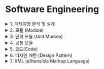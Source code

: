<link rel="stylesheet" href="../style.css">

# Software Engineering

<details>
<summary>1. 객체지향 분석 및 설계</summary>

<br/>

### 1) 객체지향 분석(OOA; Object Oriented Analysis)

> **개념** : (사용자 요구사항과 관련된) 객체, 속성, 연산, 관계 등 정의해 모델링
>
> **목적** : 클래스 식별
>
> - 객체와 속성 / 클래스와 멤버 / 전체와 부분 등으로 나누어 분석

<br/>

### 2) 객체지향 분석의 방법론

> **Rumbaugh(럼바우) 방법** 
>    - '객체 / 동적 / 기능' 모델로 나누어 분석 활동함
>
> **Booch(부치) 방법**
>    - 미시적 / 거시적 개발 프로세스 모두 사용
>    - 클래스와 객체들을 분석 및 식별 / 클래스 속성과 연산 정의
>
> **Jacobson 방법**
>    - 유스케이스(Use Case) 강조하여 사용
>
> **Coad와 Yourdon 방법**
>    - E-R 다이어그램 사용 => 객체 행위 모델링
>    - 객체 식별 / 구조 식별 / 주제 정의 / 속성과 인스턴스 연결 정의 / 연산과 메시지 연결 정의 등의 과정
>
> **Wirfs-Brock 방법**
>    - 분석과 설계 구분 X
>    - 고객 명세서 평가 => 설계까지 연속 수행

<br/>

### 3) 럼바우(Rumbaugh)의 분석 기법

> **개념** : 모든 소프트웨어 구성 요소를 '그래픽 표기법' 이용해 모델링
>
> (= 객체 모델링 기법, OMT, Object-Modeling Technique)

<br/>

> **분석 활동** : 객체 모델링 => 동적 모델링 => 기능 모델링 순
>
>    - **객체 모델링(Object Modeling)**
>        - = 정보 모델링, Information Modeling
>        - 요구되는 객체 찾아, 속성과 연산 식별 & 객체 간 관계 규정 => 객체 다이어그램으로 표시
>
>    - **동적 모델링(Dynamic Modeling)**
>        - 상태 다이어그램 이용
>        - (시간 흐름에 따른) 객체 간 제어 흐름, 상호 작용, 동작 순서 등 동적 행위 표현
>
>    - **기능 모델링(Functional Modeling)**
>        - 자료 흐름(DFD) 이용
>        - 다수 프로세스 간 자료 흐름을 중심으로 처리 과정 표현

<br/>

### 4) 객체지향 설계 원칙 SOLID

> **개념** : 변경/확장에 유연한 시스템 설계를 위해 지켜야 할 원칙
>
> - **단일 책임 원칙(SRP)** : 객체는 단 하나의 책임만
>
> - **개방-폐쇄 원칙(OCP)** : 기존 코드 변경 없이, 기능 추가할 수 있도록
>
> - **리스코프 치환 원칙(LSP)** : 자식 클래스 = 최소한 부모 클래스 기능은 수행
>
> - **인터페이스 분리 원칙(ISP)** : 사용하지 않는 인터페이스와 의존 관계 or 영향 X
>
> - **의존 역전 원칙(DIP)** : 추상성 높은 클래스와 의존 관계 맺어야 함

<br/>

</details>



<details>
<summary>2. 모듈 (Module)</summary>

<br/>

> **개념** : 모듈화 통해 분리된 시스템의 각 기능 (서브루틴, 서브시스템, 소프트웨어 내 프로그램, 작업 단위 등)
>
> - **모듈의 기능적 독립성** 높이려면?
>    - 결합도 (Coupling) 낮추고
>    - 응집도 (Cohesion) 높이고
>    - 모듈 크기 작게

<br/>

### 1) 결합도 (Coupling)

> **개념** : 모듈 간 상호 의존도 (연관 관계)
>
> - 결합도 약할수록 => 품질이 높다.

<br/>

> **종류** (결합도 강한 순서대로 - 내공외제스자)
>
> - **내용 결합도(Content Coupling)**
>    - 한 모듈이 다른 모듈 내부 기능/자료 직접 참조/수정 시
>
> - **공통(공유) 결합도(Common Coupling)**
>    - 공유 데이터 영역을 여러 모듈이 사용 시
>    - 전역 변수 사용해, 전역 변수 갱신하는 방식으로 상호 작용 시
>
> - **외부 결합도(External Coupling)**
>    - 어떤 모듈에서 선언한 데이터(변수)를 외부 다른 모듈에서 참조 시
>
> - **제어 결합도(Control Coupling)**
>    - 어떤 모듈이 다른 모듈 내부의 논리 흐름 제어 위해, 제어 신호/요소 전달 시
>    - 하위에서 상위 모듈로 제어 신호 이동 => (하위가 상위에 처리 명령 내리는) 권리 전도 현상 발생
>
> - **스탬프(검인) 결합도(Stamp Coupling)**
>    - 모듈 간 인터페이스로 배열/레코드 등 자료 구조가 전달될 때
>
> - **자료 결합도(Data Coupling)**
>    - 모듈 간 인터페이스가 자료 요소로만 구성될 때

<br/>

### 2) 응집도 (Cohesion)

> **개념** : 모듈 내부 요소 간 관련 정도
>
> - 응집도 강할수록 => 품질이 높다.

<br/>

> **종류** (응집도 강한 순서대로)
>
> - **기능적 응집도(Functional Cohesion)**
>    - 모듈 내부 모든 기능 요소 => 단일 문제와 연관되어 수행될 때
>
> - **순차적 응집도(Sequential Cohesion)**
>    - 모듈 내 하나의 활동으로부터 나온 출력 데이터 => 다음 활동 입력 데이터로 사용 시
>
> - **교환(통신)적 응집도(Communication Cohesion)**
>    - 동일 입/출력 사용해, 서로 다른 기능 수행하는 구성 요소들 모여있을 때
>
> - **절차적 응집도(Procedural Cohesion)**
>    - 모듈이 다수의 관련 기능 가질 때, 모듈 내 구성 요소들이 그 기능을 순차적으로 수행할 경우
>
> - **시간적 응집도(Temporal Cohesion)**
>    - 특정 시간에 처리되는 몇 개 기능을 하나의 모듈로 작성할 경우
>
> - **논리적 응집도(Logical Cohesion)**
>    - 유사 성격, 특정 형태로 분류되는 처리 요소들로 하나의 모듈 형성할 경우
>
> - **우연적 응집도(Coincidental Cohesion)**
>    - 모듈 내 구성 요소들이 관련 없는 요소들로만 구성된 경우

<br/>

### 3) 팬인(Fan-In) / 팬아웃(Fan-Out)

> 💡 팬인/팬아웃 분석 => 시스템 복잡도 알 수 있다.
>
> **시스템 복잡도 최적화** 하려면? : 팬인 높게, 팬아웃 낮게
>
> - **팬인** : 어떤 모듈을 제어하는 모듈 수
>
> - **팬아웃** : 어떤 모듈에 의해 제어되는 모듈 수

<br/>

> ✅ **팬인이 높다**
>
> - (재사용 측면에서) 설계 good
> - 단일 장애점 발생 가능 => 중점적인 관리 & 테스트 필요

<br/>

### 4) N-S 차트 (Nassi-Schneiderman Chart)

> **개념** : 논리 기술에 중점, 도형 이용해 표현하는 방법 (= 박스 다이어그램, Chapin Chart)
>
> - GOTO나 화살표 사용 X
> - 연속 / 선택 및 다중 선택 / 반복 -----> 3가지 제어 논리 구조로 표현
> - 조건이 복합된 처리를 시각적으로 명확히 식별하는 데 적합

<br/>

</details>



<details>
<summary>3. 단위 모듈 (Unit Module)</summary>

<br/>

> **개념** : (소프트웨어 구현에 필요한) 한 가지 동작을 수행하는 기능을 모듈로 구현한 것
>
> - **단위 기능** : 단위 모듈로 구현되는 하나의 기능
>
> - 독립적 컴파일 가능 / 다른 모듈에 호출, 삽입 가능

<br/>

> 📌 **단위 모듈 구현 과정**
>
> - 단위 기능 명세서 작성
>    - 기능, 코드 명세서, 설계 지침 등
>
> - 입/출력 기능 구현
>    - (입/출력 기능을 위한) 알고리즘 및 데이터 구현
>
> - 알고리즘 구현
>    - 단위 기능별 모듈 구현

<br/>

### 1) IPC (Inter-Process Communication)

> **개념** : (모듈 간 통신 방식 구현을 위해 사용되는) 대표적 프로그래밍 인터페이스 집합

<br/>

> 💡 **IPC 대표 메소드 (5가지)**
>
> - **Shared Memory** : 공유 가능한 메모리를 구성해, 다수의 프로세스가 통신
>
> - **Socket** : 네트워크 소켓 이용해, 네트워크를 경유하는 프로세스 간 통신
>
> - **Semaphores** : 공유 자원에 대한 접근 제어를 통해 통신
>
> - **Pipes & named Pipes** : Pipe라고 불리는 선입선출 형태로 구성된 메모리를 여러 프로세스가 공유하여 통신
>
> - **Message Queueing** : 메시지가 발생하면, 이를 전달하는 방식으로 통신

<br/>

### 2) 단위 모듈 테스트

> **개념** : (단위 기능으로 구현된) 모듈이 정해진 기능을 정확히 수행하는지 검증하는 것 (= 단위 테스트, Unit Test)
>
> - 단위 모듈 테스트의 기준 = (단위 모듈에 대한) 코드
> - 따라서, 시스템 수준 오류는 잡을 수 X

<br/>

### 3) 테스트 케이스 (Test Case)

> **개념** : 소프트웨어가 사용자 요구사항을 정확히 준수했는지 확인하기 위한 테스트 항목 명세서
>
> 테스트 케이스 이용하지 않으면?
>    - 특정 요소에 대한 검증 누락 or 불필요한 검증 반복으로 인력/시간 낭비

<br/>

> 💡 (ISO/IEC/IEEE 29119-3 표준에 따른) **테스트 케이스 구성 요소**
>
> - **식별자(Identifier)** : 항목 식별자, 일련번호
>
> - **테스트 항목(Test Item)** : 테스트 대상(모듈 or 기능)
>
> - **입력 명세(Input Specification)** : 입력 데이터 or 테스트 조건
>
> - **출력 명세(Output Specification)** : 테스트 케이스 수행 시 예상되는 출력 결과
>
> - **환경 설정(Environmental Needs)** : 필요한 하드웨어나 소프트웨어 환경
>
> - **특수 절차 요구(Special Procedure Requirement)** : 테스트 케이스 수행 시 특별히 요구되는 절차
>
> - **의존성 기술(Inter-case Dependencies)** : 테스트 케이스 간의 의존성

<br/>

</details>



<details>
<summary>4. 공통 모듈</summary>

<br/>

> **개념** : 여러 프로그램에서 공통으로 사용할 수 있는 모듈 (ex. 자주 사용되는 계산식, 사용자 인증)
>
> => 공통 모듈 구현 시, (해당 기능 명확히 이해할 수 있도록) **명세 기법** 준수해야 함

<br/>

### 1) 공통 모듈 명세 기법 - 종류

> - **정확성(Correctness)** : 시스템 구현 시, (해당 기능이 필요한 걸 알 수 있도록) 정확히 작성
>
> - **명확성(Clarity)** : 중의적으로 해석되지 않도록 명확히 작성
>
> - **완전성(Completeness)** : 시스템 구현을 위해 필요한 모든 것 기술
>
> - **일관성(Consistency)** : 공통 기능들 간 상호 충돌 발생하지 않게 작성
>
> - **추적성(Traceability)** : 기능에 대한 요구사항의 출처, 관련 시스템 등 관계 파악할 수 있게 작성

<br/>

### 2) 재사용(Reuse)

> **개념** : 이미 개발된 기능을 새로운 시스템/기능 개발에 사용하기 적합하도록 최적화하는 것
>
> - 새로 개발하는 데 필요한 비용/시간 절약 가능
> - 누구나 이해할 수 있고, 사용 가능하도록 사용법 공개해야 함

<br/>

> 💡 **재사용 규모에 따른 분류**
>
> - **함수와 객체** : 클래스나 메소드 단위의 소스 코드 재사용
>
> - **컴포넌트**
>    - 독립적인 업무/기능 수행하는 실행 코드 기반으로 작성된 모듈
>    - (컴포넌트 자체에 대한 수정 없이) 인터페이스 통해 통신하는 방식으로 재사용
>
> - **애플리케이션** : 공통 기능을 제공하는 애플리케이션을 공유하는 방식으로 재사용

<br/>

### 3) 효과적인 모듈 설계 방안

> - 결합도(Coupling) 줄이고, 응집도(Cohesion) 높여서 => 모듈 독립성, 재사용성 높인다.
>
> - 복잡도, 중복성 줄이고 / 일관성 유지
>
> - 모듈의 기능 = 예측 가능해야 하고, 지나치게 제한적이면 X
>
> - 모듈 크기 = 시스템 전반의 기능/구조 이해하기 쉬운 크기로 분해
>
> - (효과적인 제어를 위해) 모듈 간 계층적 관계를 정의하는 자료가 제시되어야 한다.

<br/>

</details>



<details>
<summary>5. 코드(Code)</summary>

<br/>

> **개념** : 자료의 **분류 / 조합 / 집계 / 추출**을 용이하게 하기 위해 사용하는 기호
>
> - 정보를 신속 / 정확 / 명료하게 전달 가능
> - 일정한 규칙에 따라 작성
> - 정보 처리 효율 & 처리된 정보의 가치에 많은 영향을 미침

<br/>

### 1) 코드의 주요 기능

> - **식별 기능** : 데이터 간 성격에 따라 구분
> - **분류 기능** : 특정 기준 / 동일 유형에 해당하는 데이터 그룹화
> - **배열 기능** : 의미 부여하여 나열
> - **표준화 기능** : 다양한 데이터를 기준에 맞추어 표현
> - **간소화 기능** : 복잡한 데이터를 간소화

<br/>

### 2) 코드의 종류

> - **순차 코드(Sequence Code)**
>    - 일정 기준(자료 발생 순서, 크기 순서 등)에 따라 차례로 일련 번호 부여
>    - = 순서 코드, 일련번호 코드 (ex. 1, 2, 3, 4, ...)
>
> - **블록 코드(Block Code)**
>    - (코드화 대상 항목 중) 공통적인 것끼리 블록으로 구분 => 각 블록 내에서 일련번호 부여
>    - = 구분 코드 (ex. 1001 ~ 1100 : 총무부 / 1101 ~ 1200 : 영업부)
>
> - **10진 코드(Decimal Code)**
>    - 0 ~ 9까지 10진 분할 => 다시 각각에 대해 10진 분할 (필요한 만큼 반복)
>    - = 도서 분류식 코드 (ex. 1000 : 공학 / 1100 : 소프트웨어 공학 / 1110 : 소프트웨어 설계)
>
> - **그룹 분류 코드(Group Classification Code)** 
>    - 일정 기준에 따라 대분류 / 중분류 / 소분류 등으로 구분 => 각 그룹 내에서 일련번호 부여
>    - ex) 1-01-001 : 본사-총무부-인사계 / 2-01-001 : 지사-총무부-인사계
>
> - **연상 코드(Mnemonic Code)**
>    - (코드화 대상 항목의) 명칭/약호와 관계 있는 숫자/문자/기호 이용해 코드 부여
>    - ex) TV-40 : 40인치 TV / L-15-220 : 15W 220V의 램프
> 
> - **표의 숫자 코드(Significant Digit Code)**
>    - 성질(길이, 넓이, 부피, 지름, 높이 등) 같은 물리적 수치를 그대로 코드에 적용 
>    - = 유효 숫자 코드 (ex. 120-720-1500 : 두께x폭x길이가 120x720x1500 인 강판)
>
> - **합성 코드(Combined Code)**
>    - 2개 이상의 코드를 조합
>    - ex) 연상 코드 + 순차 코드 : KE-711 : 대한항공 711기 / AC-253 : 에어캐나다 253기

<br/>

</details>



<details>
<summary>6. 디자인 패턴 (Design Pattern)</summary>

<br/>

> **개념** : 모듈 간 관계 및 인터페이스 설계 시, 참조할 수 있는 전형적인 해결 방식(예제)
>
> **구성** : 문제 및 배경, 적용 사례, 재사용 가능한 샘플 코드 등
>
> **GOF의 디자인 패턴** : 생성 패턴 / 구조 패턴 / 행위 패턴

<br/>

### 1) 생성 패턴 (Creational Pattern)

> 💡 **개념** : 클래스/객체의 생성/참조 과정을 정의하는 패턴

> - **추상 팩토리(Abstract Factory)**
>    - 구체적인 클래스에 의존 X
>    - 인터페이스를 통해 서로 연관/의존하는 객체 그룹으로 생성 => 추상적으로 표현
>    - 연관된 서브 클래스를 묶어 한 번에 교체하는 것이 가능
>
> - **빌더(Builder)**
>    - 인스턴스를 조합하여 객체 생성
>    - 객체 생성 과정과 표현 방법 분리 => 동일한 객체 생성에서도 서로 다른 결과 만들 수 O
>
> - **팩토리 메소드(Factory Method)**
>    - 객체 생성을 서브 클래스에서 처리하도록 분리하여 캡슐화
>    - 상위 클래스에서 인터페이스만 정의 / 실제 생성은 서브 클래스가 담당
>    - = 가상 생성자(Virtual Constructor) 패턴
>
> - **프로토타입(Prototype)**
>    - 원본 객체를 복제하는 방법으로 객체 생성 / 일반적인 방법으로 객체 생성
>    - 주로, 비용이 큰 경우에 이용
>
> - **싱글톤(Singleton)**
>    - 하나의 객체 생성 => 어디서든 참조 가능, but 여러 프로세스가 동시에 참조 X
>    - 클래스 내에서 인스턴스가 하나뿐임을 보장
>    - 불필요한 메모리 낭비 최소화

<br/>

### 2) 구조 패턴 (Structural Pattern)

> 💡 **개념** : 클래스/객체들을 조합하여 더 큰 구조로 만드는 패턴

> - **어댑터(Adapter)**
>    - 호환성 없는 클래스들의 인터페이스 => 다른 클래스가 이용할 수 있게 변환
>    - 기존 클래스 이용하고 싶은데, 인터페이스 불일치할 때 이용
>
> - **브리지(Bridge)**
>    - 구현부에서 추상층 분리 => 독립적으로 확장할 수 있도록 구성
>    - 기능과 구현을 두 개의 별도 클래스로 구현
>
> - **컴포지트(Composite)**
>    - 복합 객체와 단일 객체를 구분 없이 다루고자 할 때 사용
>    - 객체를 트리 구조로 구성 => 복합 객체 안에 복합 객체가 포함되는 구조 구현 가능
>
> - **데코레이터(Decorator)**
>    - 객체 간 결합을 통해 능동적으로 기능 확장 가능
>    - 임의 객체에 부가 기능 추가하기 위해 다른 객체 덧붙이는 방식
>
> - **퍼싸드(Facade)**
>    - 상위에 인터페이스 구성 => 서브 클래스들의 기능을 간편하게 사용하도록 함
>    - 서브 클래스 간 통합 인터페이스를 제공하는 Wrapper 객체 필요
>
> - **플라이웨이트(Flyweight)**
>    - 인스턴스를 매번 생성하지 않고, 가능한 한 공유해서 사용 => 메모리 절약
>    - 다수의 유사 객체 생성/조작 시 유용
>
> - **프록시(Proxy)**
>    - 접근 어려운 객체 & 연결하려는 객체 사이에서 인터페이스 역할 수행 (= 대리자)
>    - 내부에서는 객체 간 관계 단순하게 정리 / 외부에서는 객체의 세부 내용 숨김

<br/>

### 3) 행위 패턴 (Behavioral Pattern)

> 💡 **개념** : 클래스/객체들이 상호작용하는 방법 or 책임 분배 방법 정의하는 패턴

> - **책임 연쇄(Chain of Responsibility)**
>    - 요청 처리 가능한 객체가 둘 이상 존재 / 한 객체가 처리 못하면 다음 객체로
>    - 각 객체들이 고리(Chain)로 묶여 있어 => 요청 해결 시까지 책임 전가
>
> - **커맨드(Command)**
>    - 요청을 객체 형태로 캡슐화하여, (재이용/취소할 수 있도록) 요청에 필요한 정보 저장하거나 로그 남김
>    - 요청에 사용되는 명령어 => 추상 클래스 / 구체 클래스로 분리
>
> - **인터프리터(Interpreter)**
>    - 언어에 문법 표현을 정의
>    - SQL이나 통신 프로토콜 개발 시 사용
>
> - **반복자(Iterator)**
>    - 접근이 잦은 객체(ex. 자료구조)에 대해 동일한 인터페이스 사용하도록 함
>    - 내부 표현 방법 노출 없이, 순차적 접근 가능
>
> - **중재자(Mediator)**
>    - 객체 간 복잡한 상호작용(Interface)을 캡슐화 => 객체로 정의
>    - 객체 간 의존성 줄여, 결합도 감소
>
> - **메멘토(Memento)**
>    - 특정 시점에서의 객체 내부 상태 객체화 => 요청에 따라 객체를 해당 시점 상태로 돌릴 수 있음
>    - 주로, Ctrl + Z 같은 되돌리기 기능 개발 시 이용
>
> - **옵서버(Observer)**
>    - 한 객체 상태 변화 => 객체에 상속되어 있는 다른 객체들에게 변화 상태 전달
>    - 일대다의 의존성을 정의
>    - 주로, 분산 시스템 간 이벤트 생성/발행(Publish) & 수신(Subscribe) 해야 할 때 이용
>
> - **상태(State)**
>    - 객체 상태에 따라 동일한 동작 다르게 처리해야 할 때 사용
>    - 객체 상태 캡슐화 => 이를 참조하는 방식
>
> - **전략(Strategy)**
>    - 동일 계열의 알고리즘을 개별적으로 캡슐화 => 상호 교환할 수 있게 정의
>    - 클라이언트는 독립적으로 알고리즘 선택 사용 가능
>    - 클라이언트에 영향 없이 알고리즘 변경 가능
>
> - **템플릿 메소드(Template Method)**
>    - 상위 클래스에서 골격 정의 / 하위 클래스에서 세부 처리 구체화
>    - 유사한 서브 클래스 묶어, 공통 내용을 상위 클래스에서 정의 => 코드 양 줄이고, 유지보수 용이
>
> - **방문자(Visitor)**
>    - 각 클래스들의 데이터 구조에서 처리 기능 분리 => 별도 클래스로 구성
>    - 분리된 처리 기능 = 각 클래스 방문(Visit)하여 수행

<br/>

</details>



<details>
<summary>7. XML (eXtensible Markup Language)</summary>

<br/>

> **개념** : 특수 목적을 갖는 마크업 언어를 만드는 데 사용되는 **다목적 마크업 언어**
>
> => 유니코드 기반으로 (송/수신 시스템 간 전송되는) 데이터가 동일한 구조로 구성될 수 있도록 형태 정의
>
> **목적**
> - 원활한 데이터 연계
> - 웹 브라우저 간 HTML 문법이 호환되지 않는 문제, SGML의 복잡함 해결하기 위해
>
> **특징**
> - 사용자가 문서 태그 정의 가능 / 다른 사용자가 정의한 태그 사용 가능
> - 트리 구조로 구성 => 여러 개의 하위 태그 가질 수 O

<br/>

### 1) SOAP (Simple Object Access Protocol)

> **개념** : 네트워크 상에서 HTTP/HTTPS, SMTP 등 이용해 **XML 교환하기 위한 통신 규약**
>
> **특징**
> - 웹 서비스에서 사용되는 메시지 형식, 처리 방법 지정
> - (기본적으로) HTTP 기반에서 동작 => 프록시, 방화벽 영향 없이 통신 가능
> - 최근, (무거운 구조의) SOAP 대신, RESTful 프로토콜 이용하기도 함

<br/>

> 💡 **RESTful 프로토콜** 
>
> HTTP와 REST 원칙 사용하여 구현되는 웹 서비스 (HTTP로 자원 관리하는 데에 사용되는 웹 서비스 API 집합)

<br/>

### 2) WSDL (Web Services Description Language)

> **개념** : 웹 서비스 관련 서식 or 프로토콜 등을 표준 방법으로 기술하고 게시하기 위한 언어
>
> **특징**
> - XML로 작성됨 / UDDI의 기초
> - SOAP, XML 스키마와 결합 => 인터넷 웹 서비스 제공하기 위해 사용
> - (WSDL 파일 통해) 클라이언트는 서버에서 어떠한 조작 가능한 지 파악 가능

<br/>

</details>


































